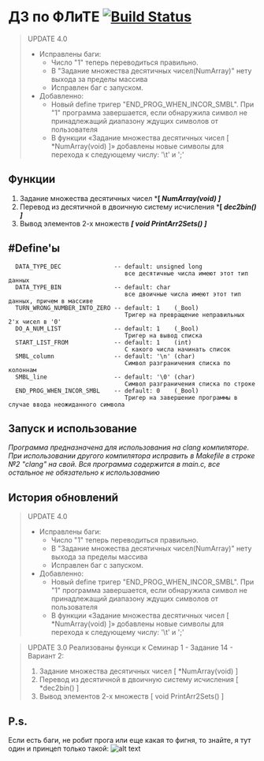 ДЗ по ФЛиТЕ [![Build Status](https://travis-ci.org/ph4nt0m7/bmstu_dz.svg)](https://travis-ci.org/ph4nt0m7/bmstu_dz)
=============================

>  UPDATE 4.0
>  * Исправлены баги:
>    - Число "1" теперь переводиться правильно.
>    - В "Задание множества десятичных чисел(NumArray)" нету выхода за пределы массива
>    - Исправлен баг с запуском.
>  * Добавленно:
>    - Новый define тригер "END_PROG_WHEN_INCOR_SMBL". При "1" программа завершается, если обнаружила символ не принадлежащий диапазону ждущих символов от пользователя 
>    - В функции «Задание множества десятичных чисел [ *NumArray(void) ]» добавлены новые символы для перехода к следующему числу: '\t' и ';'

Функции
------------
1) Задание множества десятичных чисел ***[ *NumArray(void) ]***
2) Перевод из десятичной в двоичную систему исчисления ***[ *dec2bin() ]***
3) Вывод элементов 2-х множеств ***[ void PrintArr2Sets() ]***

#Define'ы
------------
      DATA_TYPE_DEC               -- default: unsigned long
                                     все десятичные числа имеют этот тип данных
      DATA_TYPE_BIN               -- default: char
                                     все двоичные числа имеют этот тип данных, причем в массиве
      TURN_WRONG_NUMBER_INTO_ZERO -- default: 1    (_Bool)
                                     Тригер на превращение неправильных 2'х чисел в '0'
      DO_A_NUM_LIST               -- default: 1    (_Bool)
                                     Тригер на вывод списка 
      START_LIST_FROM             -- default: 1    (int)
                                     С какого числа начинать список
      SMBL_column                 -- default: '\n' (char)
                                     Символ разграничения списка по колоннам
      SMBL_line                   -- default: '\0' (char)
                                     Символ разграничения списка по строке
      END_PROG_WHEN_INCOR_SMBL    -- default: 0    (_Bool)
                                     Тригер на завершение программы в случае ввода неожиданного символа
Запуск и использование
------------
*Программа предназначена для использования на clang компиляторе. При использовании другого компилятора исправить в Makefile в строке №2 "clang" на свой. Вся программа содержится в main.c, все остальное не обязательно к использованию*

История обновлений
------------
>  UPDATE 4.0
>  * Исправлены баги:
>    - Число "1" теперь переводиться правильно.
>    - В "Задание множества десятичных чисел(NumArray)" нету выхода за пределы массива
>    - Исправлен баг с запуском.
>  * Добавленно:
>    - Новый define тригер "END_PROG_WHEN_INCOR_SMBL". При "1" программа завершается, если обнаружила символ не принадлежащий диапазону ждущих символов от пользователя 
>    - В функции «Задание множества десятичных чисел [ *NumArray(void) ]» добавлены новые символы для перехода к следующему числу: '\t' и ';'


> UPDATE 3.0
> Реализованы функци к Семинар 1 - Задание 14 - Вариант 2:
> 1) Задание множества десятичных чисел [ *NumArray(void) ]
> 2) Перевод из десятичной в двоичную систему исчисления [ *dec2bin() ]
> 3) Вывод элементов 2-х множеств [ void PrintArr2Sets() ] 


P.s.
------------
Если есть баги, не робит прога или еще какая то фигня, то знайте, я тут один и принцеп только такой:
![alt text](url:"https://vk.com/photo-72495085_457296869?api_access_key=bf2cb6d56f40e26da5")

